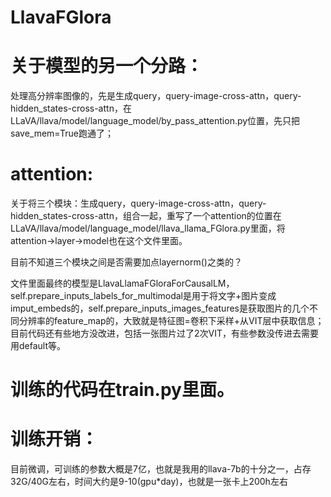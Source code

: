 # LlavaFGlora
 # 关于模型的另一个分路：
 处理高分辨率图像的，先是生成query，query-image-cross-attn，query-hidden_states-cross-attn，在LLaVA/llava/model/language_model/by_pass_attention.py位置，先只把save_mem=True跑通了；
 # attention:
 关于将三个模块：生成query，query-image-cross-attn，query-hidden_states-cross-attn，组合一起，重写了一个attention的位置在LLaVA/llava/model/language_model/llava_llama_FGlora.py里面，将attention->layer->model也在这个文件里面。

 目前不知道三个模块之间是否需要加点layernorm()之类的？
 
 文件里面最终的模型是LlavaLlamaFGloraForCausalLM，self.prepare_inputs_labels_for_multimodal是用于将文字+图片变成imput_embeds的，self.prepare_inputs_images_features是获取图片的几个不同分辨率的feature_map的，大致就是特征图=卷积下采样+从VIT层中获取信息；目前代码还有些地方没改进，包括一张图片过了2次VIT，有些参数没传进去需要用default等。
 # 训练的代码在train.py里面。

 # 训练开销：
 目前微调，可训练的参数大概是7亿，也就是我用的llava-7b的十分之一，占存32G/40G左右，时间大约是9-10(gpu*day)，也就是一张卡上200h左右
